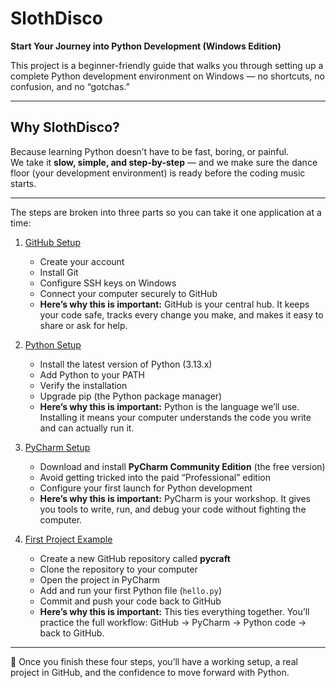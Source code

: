 # SlothDisco

**Start Your Journey into Python Development (Windows Edition)**  

This project is a beginner-friendly guide that walks you through setting up a complete Python development environment on Windows — no shortcuts, no confusion, and no “gotchas.” 

---

## Why SlothDisco?
Because learning Python doesn’t have to be fast, boring, or painful.  
We take it **slow, simple, and step-by-step** — and we make sure the dance floor (your development environment) is ready before the coding music starts.  

---

The steps are broken into three parts so you can take it one application at a time:  

1. [GitHub Setup](github.md)  
   - Create your account  
   - Install Git  
   - Configure SSH keys on Windows  
   - Connect your computer securely to GitHub  
   - **Here’s why this is important:** GitHub is your central hub. It keeps your code safe, tracks every change you make, and makes it easy to share or ask for help.  

2. [Python Setup](python.md)  
   - Install the latest version of Python (3.13.x)  
   - Add Python to your PATH  
   - Verify the installation  
   - Upgrade pip (the Python package manager)  
   - **Here’s why this is important:** Python is the language we’ll use. Installing it means your computer understands the code you write and can actually run it.  

3. [PyCharm Setup](pycharm.md)  
   - Download and install **PyCharm Community Edition** (the free version)  
   - Avoid getting tricked into the paid “Professional” edition  
   - Configure your first launch for Python development  
   - **Here’s why this is important:** PyCharm is your workshop. It gives you tools to write, run, and debug your code without fighting the computer.  

4. [First Project Example](example.md)  
   - Create a new GitHub repository called **pycraft**  
   - Clone the repository to your computer  
   - Open the project in PyCharm  
   - Add and run your first Python file (`hello.py`)  
   - Commit and push your code back to GitHub  
   - **Here’s why this is important:** This ties everything together. You’ll practice the full workflow: GitHub → PyCharm → Python code → back to GitHub.  

---

🚀 Once you finish these four steps, you’ll have a working setup, a real project in GitHub, and the confidence to move forward with Python.
